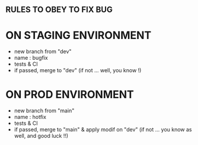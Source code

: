 ## RULES TO OBEY TO FIX BUG

# ON STAGING ENVIRONMENT
- new branch from "dev"
- name : bugfix
- tests & CI
- if passed, merge to "dev"
(if not ... well, you know !)

# ON PROD ENVIRONMENT
- new branch from "main"
- name : hotfix
- tests & CI
- if passed, merge to "main" & apply modif on "dev"
(if not ... you know as well, and good luck !!)
